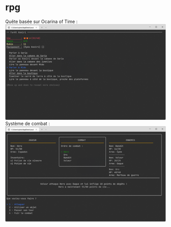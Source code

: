# rpg

Quête basée sur Ocarina of Time :
![Quête basée sur Ocarina of Time](/resources/readme/story.png)
Système de combat :
![Système de combat](/resources/readme/combat.png)
